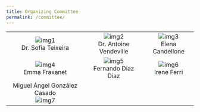```yaml
---
title: Organizing Committee
permalink: /committee/
---
```

| | | |
|:-------------------------:|:-------------------------:|:-------------------------:|
| ![img1](img1) <br> Dr. Sofia Teixeira | ![img2](img2) <br> Dr. Antoine Vendeville | ![img3](img3) <br> Elena Candellone |
| ![img4](img4) <br> Emma Fraxanet | ![img5](img5) <br> Fernando Diaz Diaz | ![img6](img6) <br> Irene Ferri |
| Miguel Ángel González Casado <br> ![img7](img7) | | |
